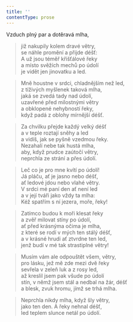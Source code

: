 ```yaml
---
title: ''
contentType: prose
---
```


Vzduch plný par a dotěravá mlha,

> již nakupily kolem dravé větry,  
> se náhle promění a přijde déšť:  
> A už jsou téměř křišťálové řeky  
> a místo svěžích mechů po údolí  
> je vidět jen jinovatku a led.

> Mně houstne v srdci, chladnějším než led,  
> z tíživých myšlenek taková mlha,  
> jaká se zvedá tady nad údolí,  
> uzavřené před milostnými větry  
> a obklopené nehybností řeky,  
> když padá z oblohy mírnější déšť.

> Za chvilku přejde každý velký déšť  
> a v teple roztají sněhy a led  
> a vidíš, jak se pyšně vzedmou řeky.  
> Nezahalí nebe tak hustá mlha,  
> aby, když prudce zaútočí větry,  
> neprchla ze strání a přes údolí.

> Leč co je pro mne kvítí po údolí!  
> Já pláču, ať je jasno nebo déšť,  
> ať ledové jdou nebo vlahé větry.  
> V srdci mé paní den ať není led  
> a v její tváři jako vždy ta mlha:  
> Kéž spatřím s ní jezera, moře, řeky!

> Zatímco budou k moři klesat řeky  
> a zvěř milovat stíny po údolí,  
> ať před krásnýma očima je mlha,  
> z které se rodí v mých ten stálý déšť,  
> a v krásné hrudi ať ztvrdne ten led,  
> jenž budí v mé tak strastiplné větry!

> Musím vám ale odpouštět všem, větry,  
> pro lásku, jež mě zde mezi dvě řeky  
> sevřela v zeleň luk a z rosy led,  
> až kreslil jsem pak všude po údolí  
> stín, v němž jsem stál a nedbal na žár, déšť  
> a blesk, zvuk hromu, jímž se trhá mlha.

> Neprchla nikdy mlha, když šly větry,  
> jako ten den. A řeky nehnal déšť,  
> led teplem slunce netál po údolí.
